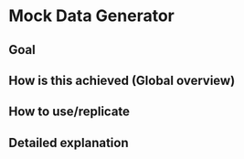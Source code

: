 # Mock Data Generator
## Goal
## How is this achieved (Global overview)
## How to use/replicate 
## Detailed explanation 

